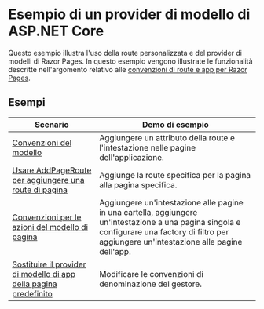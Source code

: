 # <a name="aspnet-core-model-providers-sample"></a>Esempio di un provider di modello di ASP.NET Core

Questo esempio illustra l'uso della route personalizzata e del provider di modelli di Razor Pages. In questo esempio vengono illustrate le funzionalità descritte nell'argomento relativo alle [convenzioni di route e app per Razor Pages](https://docs.microsoft.com/aspnet/core/mvc/razor-pages/razor-pages-convention-features).

## <a name="examples-in-this-sample"></a>Esempi

| Scenario | Demo di esempio |
| -------- | ----------- |
| [Convenzioni del modello](https://docs.microsoft.com/aspnet/core/mvc/razor-pages/razor-pages-conventions#model-conventions) | Aggiungere un attributo della route e l'intestazione nelle pagine dell'applicazione. |
| [Usare AddPageRoute per aggiungere una route di pagina](https://docs.microsoft.com/aspnet/core/mvc/razor-pages/razor-pages-conventions#configure-a-page-route) | Aggiunge la route specifica per la pagina alla pagina specifica. |
| [Convenzioni per le azioni del modello di pagina](https://docs.microsoft.com/aspnet/core/mvc/razor-pages/razor-pages-conventions#page-model-action-conventions) | Aggiungere un'intestazione alle pagine in una cartella, aggiungere un'intestazione a una pagina singola e configurare una factory di filtro per aggiungere un'intestazione alle pagine dell'app. |
| [Sostituire il provider di modello di app della pagina predefinito](https://docs.microsoft.com/aspnet/core/mvc/razor-pages/razor-pages-conventions#replace-the-default-page-app-model-provider) | Modificare le convenzioni di denominazione del gestore. |
